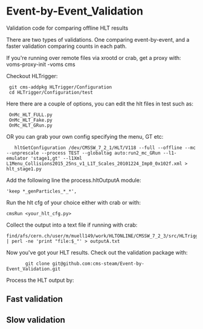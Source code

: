 Event-by-Event_Validation
=========================

Validation code for comparing offline HLT results 

There are two types of validations. One comparing event-by-event, and a faster validation comparing counts in each path. 

If you're running over remote files via xrootd or crab, get a proxy with:
   	  voms-proxy-init -voms cms

Checkout HLTrigger:

	 git cms-addpkg HLTrigger/Configuration
	 cd HLTrigger/Configuration/test
	 
Here there are a couple of options, you can edit the hlt files in test such as:

     OnMc_HLT_FULL.py
     OnMc_HLT_Fake.py
     OnMc_HLT_GRun.py

OR you can grab your own config specifying the menu, GT etc:

       hltGetConfiguration /dev/CMSSW_7_2_1/HLT/V118 --full --offline --mc --unprescale --process TEST --globaltag auto:run2_mc_GRun --l1-emulator 'stage1,gt' --l1Xml L1Menu_Collisions2015_25ns_v1_L1T_Scales_20101224_Imp0_0x102f.xml > hlt_stage1.py
       	   
Add the following line the process.hltOutputA module:
    
    'keep *_genParticles_*_*',

Run the hlt cfg of your choice either with crab or with:

    cmsRun <your_hlt_cfg.py> 

Collect the output into a text file if running with crab:

	find/afs/cern.ch/user/m/muell149/work/HLTONLINE/CMSSW_7_2_3/src/HLTrigger/Configuration/test/crab_dir/res/*.root | perl -ne 'print "file:$_"' > outputA.txt


Now you've got your HLT results. Check out the validation package with:

    	   git clone git@github.com:cms-steam/Event-by-Event_Validation.git 

Process the HLT output by:
	

## Fast validation

## Slow validation